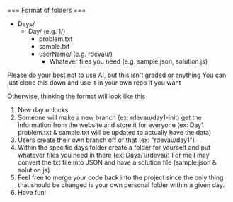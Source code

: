 === Format of folders ===

-   Days/
    -   Day/ (e.g. 1/)
        -   problem.txt
        -   sample.txt
        -   userName/ (e.g. rdevau/)
            -   Whatever files you need (e.g. sample.json, solution.js)

Please do your best not to use AI, but this isn't graded or anything
You can just clone this down and use it in your own repo if you want

Otherwise, thinking the format will look like this

1. New day unlocks
2. Someone will make a new branch (ex: rdevau/day1-init) get the information from the website and store it for everyone
   (ex: Day1 problem.txt & sample.txt will be updated to actually have the data)
3. Users create their own branch off of that (ex: "rdevau/day1")
4. Within the specific days folder create a folder for yourself and put whatever files you need in there
   (ex: Days/1/rdevau)
   For me I may convert the txt file into JSON and have a solution file (sample.json & solution.js)
5. Feel free to merge your code back into the project since the only thing that should be changed is your own personal folder within a given day.
6. Have fun!
